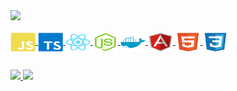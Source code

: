 <div>
  <a href="https://github.com/Lucas-Onofre">
  <img height="180em" src="https://github-readme-stats.vercel.app/api/top-langs/?username=Lucas-Onofre&layout=compact&langs_count=7&theme=dark"/>
</div>
  
  <div style="display: inline_block"><br>
  <img align="center" alt="Lucas-Js" height="30" width="40" src="https://raw.githubusercontent.com/devicons/devicon/master/icons/javascript/javascript-plain.svg">
  <img align="center" alt="Lucas-Ts" height="30" width="40" src="https://raw.githubusercontent.com/devicons/devicon/master/icons/typescript/typescript-plain.svg">
  <img align="center" alt="Lucas-React" height="30" width="40" src="https://raw.githubusercontent.com/devicons/devicon/master/icons/react/react-original.svg">
  <img align="center" alt="Lucas-Node" height="30" width="40" src="https://raw.githubusercontent.com/devicons/devicon/master/icons/nodejs/nodejs-original.svg">
    <img align="center" alt="Lucas-Node" height="30" width="40" src="https://raw.githubusercontent.com/devicons/devicon/master/icons/docker/docker-plain.svg">
  <img align="center" alt="Lucas-Angular" height="30" width="40" src="https://raw.githubusercontent.com/devicons/devicon/master/icons/angularjs/angularjs-original.svg">
  <img align="center" alt="Lucas-HTML" height="30" width="40" src="https://raw.githubusercontent.com/devicons/devicon/master/icons/html5/html5-original.svg">
  <img align="center" alt="Lucas-CSS" height="30" width="40" src="https://raw.githubusercontent.com/devicons/devicon/master/icons/css3/css3-original.svg">
</div>
  
##

  <div>
    <a href="https://www.linkedin.com/in/lucas-onofre01/" target="_blank">
      <img src="https://img.shields.io/badge/LinkedIn-0077B5?style=for-the-badge&logo=linkedin&logoColor=white" targer="_blank">
    </a>
    <a href="mailto: lucasxxonofre@gmail.com" target="_blank">
      <img src="https://img.shields.io/badge/Gmail-D14836?style=for-the-badge&logo=gmail&logoColor=white" targer="_blank">
    </a>
  </div>


